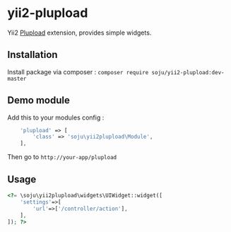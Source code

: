 yii2-plupload
=============

Yii2 [Plupload](www.plupload.com) extension, provides simple widgets.

Installation
------------
Install package via composer : `composer require soju/yii2-plupload:dev-master`

Demo module
-----------
Add this to your modules config :
```php
	'plupload' => [
		'class' => 'soju\yii2plupload\Module',
	],
```
Then go to `http://your-app/plupload`

Usage
-----
```php
<?= \soju\yii2plupload\widgets\UIWidget::widget([
	'settings'=>[
		'url'=>['/controller/action'],
	],
]); ?>
```
